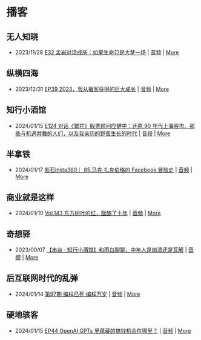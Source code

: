 # 播客

## 无人知晓
- 2023/11/28 [E32 孟岩对话成庆：如果生命只是大梦一场](https://www.xiaoyuzhoufm.com/episode/65655195f10bbce6353705cc) | [音频](https://dts-api.xiaoyuzhoufm.com/track/611719d3cb0b82e1df0ad29e/65655195f10bbce6353705cc/media.xyzcdn.net/ln7NBY7LIWJy1qbay5x0rgLRTQGA.m4a) | [More](channels/%E6%97%A0%E4%BA%BA%E7%9F%A5%E6%99%93.md)

## 纵横四海
- 2023/12/31 [EP39 2023，我从播客获得的巨大成长](https://www.ximalaya.com/sound/696883992) | [音频](https://audio.xmcdn.com/storages/16f2-audiofreehighqps/2D/B3/GKwRINsJb1ksBQbawQKXsNG-.m4a) | [More](channels/%E7%BA%B5%E6%A8%AA%E5%9B%9B%E6%B5%B7.md)

## 知行小酒馆
- 2024/01/15 [E124 对话《繁花》股票顾问应健中：还原 90 年代上海股市、那些与机遇共舞的人们，以及我亲历的野蛮生长的时代](https://www.xiaoyuzhoufm.com/episode/65a4cdd32e26fb9934fbeaeb) | [音频](https://dts-api.xiaoyuzhoufm.com/track/6013f9f58e2f7ee375cf4216/65a4cdd32e26fb9934fbeaeb/media.xyzcdn.net/ls6HmoHRF0DrA5iJQIj5s5l-L2Uq.m4a) | [More](channels/%E7%9F%A5%E8%A1%8C%E5%B0%8F%E9%85%92%E9%A6%86.md)

## 半拿铁
- 2024/01/17 [影石Insta360｜ 85.马克·扎克伯格的 Facebook 冒险史](https://www.ximalaya.com/sound/700358993) | [音频](https://dl.wavpub.com/item/227_31597327_1867.m4a) | [More](channels/%E5%8D%8A%E6%8B%BF%E9%93%81.md)

## 商业就是这样
- 2024/01/10 [Vol.143 东方树叶的红，酝酿了十年](https://www.ximalaya.com/sound/699081444) | [音频](https://audio.xmcdn.com/storages/26b2-audiofreehighqps/5E/96/GKwRIMAJdG5dAO1e_wKZaSBE-aacv2-48K.m4a) | [More](channels/%E5%95%86%E4%B8%9A%E5%B0%B1%E6%98%AF%E8%BF%99%E6%A0%B7.md)

## 奇想驿
- 2023/09/07 [【串台 · 知行小酒馆】和雨白聊聊，中年人是崩溃还是瓦解](https://www.xiaoyuzhoufm.com/episode/64f9c5446884ccbb194e2cfc) | [音频](https://dts-api.xiaoyuzhoufm.com/track/6034daea97755b8fc9c66480/64f9c5446884ccbb194e2cfc/media.xyzcdn.net/lvATT0_QjI31XHWdwI1CR5bjsHZH.m4a) | [More](channels/%E5%A5%87%E6%83%B3%E9%A9%BF.md)

## 后互联网时代的乱弹
- 2024/01/14 [第97期 编程已死 编程万岁](https://hosting.wavpub.cn/pie/ep97/) | [音频](https://tk.wavpub.com/WPDL_BfFtAQamnqzCHPBWvsjWRdsMRgJUgcVquLjPnNPMdxMdwcGJNzgKeGJdgS-a2.mp3) | [More](channels/%E5%90%8E%E4%BA%92%E8%81%94%E7%BD%91%E6%97%B6%E4%BB%A3%E7%9A%84%E4%B9%B1%E5%BC%B9.md)

## 硬地骇客
- 2024/01/15 [EP44 OpenAI GPTs 里蕴藏的搞钱机会在哪里？](https://www.xiaoyuzhoufm.com/episode/65a51de3ab66818faf3d5b91) | [音频](https://dts-api.xiaoyuzhoufm.com/track/640ee2438be5d40013fe4a87/65a51de3ab66818faf3d5b91/media.xyzcdn.net/lli7jP9rnHg4_NrW_chH-ofCHWSd.m4a) | [More](channels/%E7%A1%AC%E5%9C%B0%E9%AA%87%E5%AE%A2.md)

